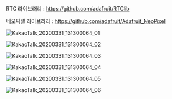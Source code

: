 RTC 라이브러리 : https://github.com/adafruit/RTClib

네오픽셀 라이브러리 : https://github.com/adafruit/Adafruit_NeoPixel


![KakaoTalk_20200331_131300064_01](https://user-images.githubusercontent.com/55577382/77986471-1ed4da80-7352-11ea-82fd-13ac42d10512.jpg)

![KakaoTalk_20200331_131300064_02](https://user-images.githubusercontent.com/55577382/77986560-5e032b80-7352-11ea-9244-f7be11e8e6a3.jpg)

![KakaoTalk_20200331_131300064_03](https://user-images.githubusercontent.com/55577382/77986638-986cc880-7352-11ea-96e7-3c1129f56bb8.jpg)

![KakaoTalk_20200331_131300064_04](https://user-images.githubusercontent.com/55577382/77986655-a3275d80-7352-11ea-891a-e936729d94f5.jpg)

![KakaoTalk_20200331_131300064_05](https://user-images.githubusercontent.com/55577382/77986671-ae7a8900-7352-11ea-88ed-5d9d33eceeea.jpg)

![KakaoTalk_20200331_131300064_06](https://user-images.githubusercontent.com/55577382/77986675-b0444c80-7352-11ea-9ef5-faa2fe0aa038.jpg)
